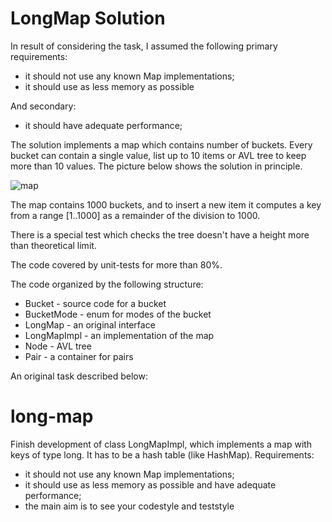 # LongMap Solution

In result of considering the task, I assumed the following primary requirements:
* it should not use any known Map implementations; 
* it should use as less memory as possible

And secondary:
* it should have adequate performance;

The solution implements a map which contains number of buckets. 
Every bucket can contain a single value, list up to 10 items or AVL tree
to keep more than 10 values. The picture below shows the solution in 
principle.

![map](http://i.piccy.info/i9/a670290edf9ee979a216f986e2065b49/1587668657/71930/1374641/longmap.png)

The map contains 1000 buckets, and to insert a new item it computes a 
key from a range [1..1000] as a remainder of the division to 1000.    

There is a special test which checks the tree doesn't have a height more
than theoretical limit.

The code covered by unit-tests for more than 80%.

The code organized by the following structure:
* Bucket - source code for a bucket
* BucketMode - enum for modes of the bucket
* LongMap - an original interface
* LongMapImpl - an implementation of the map
* Node - AVL tree
* Pair - a container for pairs 

An original task described below:

# long-map

Finish development of class LongMapImpl, which implements a map with keys of type long. It has to be a hash table (like HashMap). Requirements:
* it should not use any known Map implementations; 
* it should use as less memory as possible and have adequate performance;
* the main aim is to see your codestyle and teststyle 
